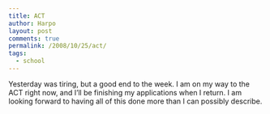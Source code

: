 ```yaml
---
title: ACT
author: Harpo
layout: post
comments: true
permalink: /2008/10/25/act/
tags:
  - school
---
```

Yesterday was tiring, but a good end to the week. I am on my way to the ACT right now, and I&#8217;ll be finishing my applications when I return. I am looking forward to having all of this done more than I can possibly describe.